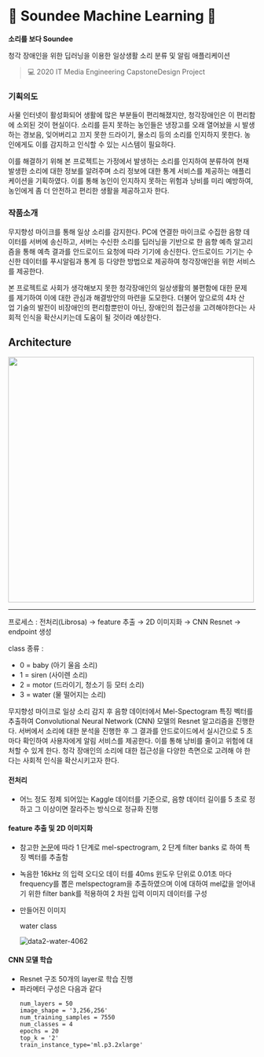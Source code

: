 # 🤖 Soundee Machine Learning 🤖

**소리를 보다 Soundee**

청각 장애인을 위한 딥러닝을 이용한 일상생활 소리 분류 및 알림 애플리케이션
> 💻 2020 IT Media Engineering CapstoneDesign Project

### 기획의도

사물 인터넷이 활성화되어 생활에 많은 부분들이 편리해졌지만, 청각장애인은 이 편리함에 소외된 것이 현실이다. 
소리를 듣지 못하는 농인들은 냉장고를 오래 열어놨을 시 발생하는 경보음, 잊어버리고 끄지 못한 드라이기, 물소리 등의 소리를 인지하지 못한다. 농인에게도 이를 감지하고 인식할 수 있는 시스템이 필요하다.

이를 해결하기 위해 본 프로젝트는 가정에서 발생하는 소리를 인지하여 분류하여 현재 발생한 소리에 대한 정보를 알려주며 소리 정보에 대한 통계 서비스를 제공하는 애플리케이션을 기획하였다. 이를 통해 농인이 인지하지 못하는 위험과 낭비를 미리 예방하여, 농인에게 좀 더 안전하고 편리한 생활을 제공하고자 한다.

### 작품소개

무지향성 마이크를 통해 일상 소리를 감지한다. PC에 연결한 마이크로 수집한 음향 데이터를 서버에 송신하고, 서버는 수신한 소리를 딥러닝을 기반으로 한 음향 예측 알고리즘을 통해 예측 결과를 안드로이드 요청에 따라 기기에 송신한다. 안드로이드 기기는 수신한 데이터를 푸시알림과 통계 등 다양한 방법으로 제공하여 청각장애인을 위한 서비스를 제공한다.

본 프로젝트로 사회가 생각해보지 못한 청각장애인의 일상생활의 불편함에 대한 문제를 제기하여 이에 대한 관심과 해결방안의 마련을 도모한다. 더불어 앞으로의 4차 산업 기술의 발전이 비장애인의 편리함뿐만이 아닌, 장애인의 접근성을 고려해야한다는 사회적 인식을 확산시키는데 도움이 될 것이라 예상한다.

## Architecture
<img src="https://user-images.githubusercontent.com/45596615/97182829-5d475080-17e0-11eb-9d16-614e783db7d9.png" width="500" />

* * *
프로세스 : 전처리(Librosa) → feature 추출 → 2D 이미지화 → CNN Resnet → endpoint 생성

class 종류 :
- 0 = baby (아기 울음 소리)
- 1 = siren (사이렌 소리)
- 2 = motor (드라이기, 청소기 등 모터 소리)
- 3 = water (물 떨어지는 소리)

무지향성 마이크로 일상 소리 감지 후 음향 데이터에서 Mel-Spectogram 특징 벡터를 추출하여 Convolutional Neural Network (CNN) 모델의 Resnet 알고리즘을 진행한다.
서버에서 소리에 대한 분석을 진행한 후 그 결과를 안드로이드에서 실시간으로 5 초마다 확인하여 사용자에게 알림 서비스를 제공한다. 이를 통해 낭비를 줄이고 위험에 대처할 수 있게 한다. 청각 장애인의 소리에 대한 접근성을 다양한 측면으로 고려해 야 한다는 사회적 인식을 확산시키고자 한다.

#### 전처리
* 어느 정도 정제 되어있는 Kaggle 데이터를 기준으로, 음향 데이터 길이를 5 초로 정하고 그 이상이면 잘라주는 방식으로 정규화 진행
#### feature 추출 및 2D 이미지화
* 참고한 [논문](http://www.kibme.org/resources/journal/20181212101228163.pdf)에 따라 1 단계로 mel-spectrogram, 2 단계 filter banks 로 하여 특징 벡터를 추출함
* 녹음한 16kHz 의 입력 오디오 데이 터를 40ms 윈도우 단위로 0.01초 마다 frequency를 뽑은 melspectogram을 추출하였으며 이에 대하여 mel값을 얻어내기 위한 filter bank를 적용하여 2 차원 입력 이미지 데이터를 구성
* 만들어진 이미지
  
  water class

  ![data2-water-4062](https://user-images.githubusercontent.com/45596615/97175039-3b48d080-17d6-11eb-9ab5-fbad7f63946e.png)

#### CNN 모델 학습
* Resnet 구조 50개의 layer로 학습 진행
* 파라메터 구성은 다음과 같다
  ```
  num_layers = 50
  image_shape = '3,256,256'
  num_training_samples = 7550
  num_classes = 4
  epochs = 20
  top_k = '2'
  train_instance_type='ml.p3.2xlarge'
  ```
